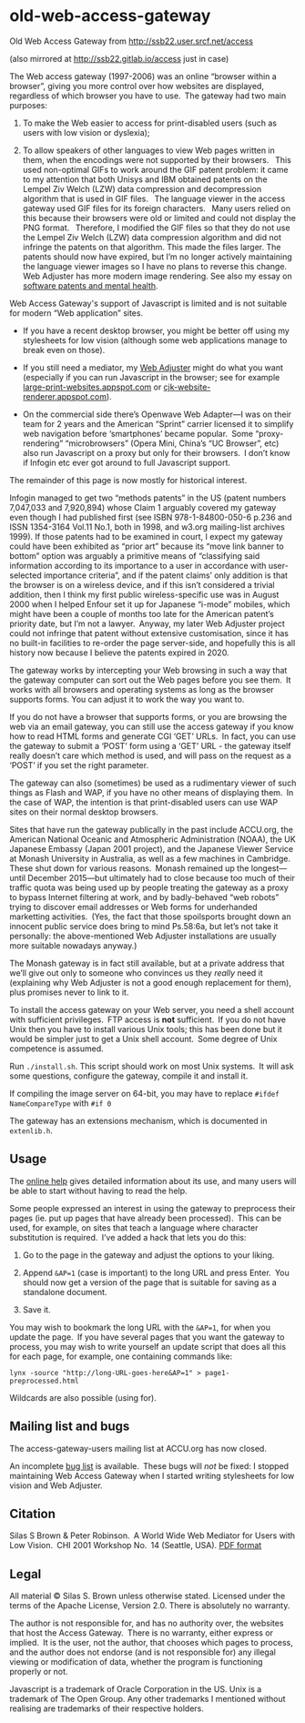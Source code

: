 # old-web-access-gateway
Old Web Access Gateway from http://ssb22.user.srcf.net/access

(also mirrored at http://ssb22.gitlab.io/access just in case)

The Web access gateway (1997-2006) was an online “browser within a browser”, giving you more control over how websites are displayed, regardless of which browser you have to use. The gateway had two main purposes:

1. To make the Web easier to access for print-disabled users (such as users with low vision or dyslexia);

2. To allow speakers of other languages to view Web pages written in them, when the encodings were not supported by their browsers.  This used non-optimal GIFs to work around the GIF patent problem: it came to my attention that both Unisys and IBM obtained patents on the Lempel Ziv Welch (LZW) data compression and decompression algorithm that is used in GIF files.  The language viewer in the access gateway used GIF files for its foreign characters.  Many users relied on this because their browsers were old or limited and could not display the PNG format.  Therefore, I modified the GIF files so that they do not use the Lempel Ziv Welch (LZW) data compression algorithm and did not infringe the patents on that algorithm.  This made the files larger.  The patents should now have expired, but I’m no longer actively maintaining the language viewer images so I have no plans to reverse this change. Web Adjuster has more modern image rendering.  See also my essay on [software patents and mental health](http://ssb22.user.srcf.net/law/).

Web Access Gateway's support of Javascript is limited and is not suitable for modern “Web application” sites.

* If you have a recent desktop browser, you might be better off using my stylesheets for low vision (although some web applications manage to break even on those).

* If you still need a mediator, my [Web Adjuster](http://ssb22.user.srcf.net/adjuster/) might do what you want (especially if you can run Javascript in the browser; see for example [large-print-websites.appspot.com](http://large-print-websites.appspot.com/) or [cjk-website-renderer.appspot.com](http://cjk-website-renderer.appspot.com/)).

* On the commercial side there’s Openwave Web Adapter—I was on their team for 2 years and the American “Sprint” carrier licensed it to simplify web navigation before ‘smartphones’ became popular. Some “proxy-rendering” “microbrowsers” (Opera Mini, China’s “UC Browser”, etc) also run Javascript on a proxy but only for their browsers. I don’t know if Infogin etc ever got around to full Javascript support.

The remainder of this page is now mostly for historical interest.

Infogin managed to get two “methods patents” in the US (patent numbers 7,047,033 and 7,920,894) whose Claim 1 arguably covered my gateway even though I had published first (see ISBN 978-1-84800-050-6 p.236 and ISSN 1354-3164 Vol.11 No.1, both in 1998, and w3.org mailing-list archives 1999).  If those patents had to be examined in court, I expect my gateway could have been exhibited as “prior art” because its “move link banner to bottom” option was arguably a primitive means of “classifying said information according to its importance to a user in accordance with user-selected importance criteria”, and if the patent claims’ only addition is that the browser is on a wireless device, and if this isn’t considered a trivial addition, then I think my first public wireless-specific use was in August 2000 when I helped Enfour set it up for Japanese “i-mode” mobiles, which might have been a couple of months too late for the American patent’s priority date, but I’m not a lawyer. Anyway, my later Web Adjuster project could not infringe that patent without extensive customisation, since it has no built-in facilities to re-order the page server-side, and hopefully this is all history now because I believe the patents expired in 2020.

The gateway works by intercepting your Web browsing in such a way that the gateway computer can sort out the Web pages before you see them. It works with all browsers and operating systems as long as the browser supports forms.  You can adjust it to work the way you want to.

If you do not have a browser that supports forms, or you are browsing the web via an email gateway, you can still use the access gateway if you know how to read HTML forms and generate CGI ‘GET’ URLs. In fact, you can use the gateway to submit a ‘POST’ form using a ‘GET’ URL - the gateway itself really doesn’t care which method is used, and will pass on the request as a ‘POST’ if you set the right parameter.

The gateway can also (sometimes) be used as a rudimentary viewer of such things as Flash and WAP, if you have no other means of displaying them. In the case of WAP, the intention is that print-disabled users can use WAP sites on their normal desktop browsers.

Sites that have run the gateway publically in the past include ACCU.org, the American National Oceanic and Atmospheric Administration (NOAA), the UK Japanese Embassy (Japan 2001 project), and the Japanese Viewer Service at Monash University in Australia, as well as a few machines in Cambridge.
These shut down for various reasons. Monash remained up the longest—until December 2015—but ultimately had to close because too much of their traffic quota was being used up by people treating the gateway as a proxy to bypass Internet filtering at work, and by badly-behaved “web robots” trying to discover email addresses or Web forms for underhanded marketting activities. (Yes, the fact that those spoilsports brought down an innocent public service does bring to mind Ps.58:6a, but let’s not take it personally: the above-mentioned Web Adjuster installations are usually more suitable nowadays anyway.)

The Monash gateway is in fact still available, but at a private address that we’ll give out only to someone who convinces us they *really* need it (explaining why Web Adjuster is not a good enough replacement for them), plus promises never to link to it.

To install the access gateway on your Web server, you need a shell account with sufficient privileges. FTP access is **not** sufficient. If you do not have Unix then you have to install various Unix tools; this has been done but it would be simpler just to get a Unix shell account. Some degree of Unix competence is assumed.

Run `./install.sh`.  This script should work on most Unix systems. It will ask some questions, configure the gateway, compile it and install it.

If compiling the image server on 64-bit, you may have to replace `#ifdef NameCompareType` with `#if 0`

The gateway has an extensions mechanism, which is documented in `extenlib.h`.

Usage
-----

The [online help](help.htm) gives detailed information about its use, and many users will be able to start without having to read the help.

Some people expressed an interest in using the gateway to preprocess their pages (ie. put up pages that have already been processed). This can be used, for example, on sites that teach a language where character substitution is required. I’ve added a hack that lets you do this:

1. Go to the page in the gateway and adjust the options to your liking.

2. Append `&AP=1` (case is important) to the long URL and press Enter. You should now get a version of the page that is suitable for saving as a standalone document.

3. Save it.

You may wish to bookmark the long URL with the `&AP=1`, for when you update the page. If you have several pages that you want the gateway to process, you may wish to write yourself an update script that does all this for each page, for example, one containing commands like:

    lynx -source "http://long-URL-goes-here&AP=1" > page1-preprocessed.html

Wildcards are also possible (using for).

Mailing list and bugs
---------------------

The access-gateway-users mailing list at ACCU.org has now closed. 

An incomplete [bug list](http://ssb22.user.srcf.net/access/bugs.htm) is available. These bugs will *not* be fixed: I stopped maintaining Web Access Gateway when I started writing stylesheets for low vision and Web Adjuster.

Citation
--------

Silas S Brown & Peter Robinson. A World Wide Web Mediator for Users with Low Vision. CHI 2001 Workshop No. 14 (Seattle, USA).  [PDF format](http://www.ics.forth.gr/proj/at-hci/chi2001/files/brown.pdf)

Legal
-----

All material © Silas S. Brown unless otherwise stated. 
Licensed under the terms of the Apache License, Version 2.0.  There is absolutely no warranty.

The author is not responsible for, and has no authority over, the websites that host the Access Gateway. There is no warranty, either express or implied. It is the user, not the author, that chooses which pages to process, and the author does not endorse (and is not responsible for) any illegal viewing or modification of data, whether the program is functioning properly or not.

Javascript is a trademark of Oracle Corporation in the US. 
Unix is a trademark of The Open Group. 
Any other trademarks I mentioned without realising are trademarks of their respective holders.
